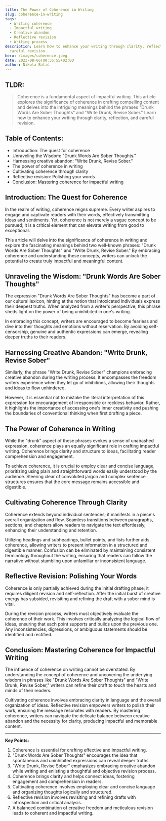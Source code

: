 ```yaml
---
title: The Power of Coherence in Writing
slug: coherence-in-writing
tags:
  - Writing coherence
  - Impactful writing
  - Creative abandon
  - Reflective revision
  - Writing process
description: Learn how to enhance your writing through clarity, reflection, and
  careful revision.
hero: /images/coherence.jpeg
date: 2023-08-06T00:36:55+02:00
author: Nikola Balić
---
```



## TLDR:

> Coherence is a fundamental aspect of impactful writing. This article explores the significance of coherence in crafting compelling content and delves into the intriguing meanings behind the phrases "Drunk Words Are Sober Thoughts" and "Write Drunk, Revise Sober." Learn how to enhance your writing through clarity, reflection, and careful revision.

## **Table of Contents:**

* Introduction: The quest for coherence
* Unraveling the Wisdom: "Drunk Words Are Sober Thoughts."
* Harnessing creative abandon: "Write Drunk, Revise Sober."
* The power of coherence in writing
* Cultivating coherence through clarity
* Reflective revision: Polishing your words
* Conclusion: Mastering coherence for impactful writing

## **Introduction: The Quest for Coherence**

In the realm of writing, coherence reigns supreme. Every writer aspires to engage and captivate readers with their words, effectively transmitting ideas and sentiments. Yet, coherence is not merely a vague concept to be pursued; it is a critical element that can elevate writing from good to exceptional.

This article will delve into the significance of coherence in writing and explore the fascinating meanings behind two well-known phrases: "Drunk Words Are Sober Thoughts" and "Write Drunk, Revise Sober." By embracing coherence and understanding these concepts, writers can unlock the potential to create truly impactful and meaningful content.

## **Unraveling the Wisdom: "Drunk Words Are Sober Thoughts"**

The expression "Drunk Words Are Sober Thoughts" has become a part of our cultural lexicon, hinting at the notion that intoxicated individuals express their deepest truths. When analyzed from a writer's perspective, this phrase sheds light on the power of being uninhibited in one's writing.

In embracing this concept, writers are encouraged to become fearless and dive into their thoughts and emotions without reservation. By avoiding self-censorship, genuine and authentic expressions can emerge, revealing deeper truths to their readers.

## **Harnessing Creative Abandon: "Write Drunk, Revise Sober"**

Similarly, the phrase "Write Drunk, Revise Sober" champions embracing creative abandon during the writing process. It encompasses the freedom writers experience when they let go of inhibitions, allowing their thoughts and ideas to flow unhindered.

However, it is essential not to mistake the literal interpretation of this expression for encouragement of irresponsible or reckless behavior. Rather, it highlights the importance of accessing one's inner creativity and pushing the boundaries of conventional thinking when first drafting a piece.

## **The Power of Coherence in Writing**

While the "drunk" aspect of these phrases evokes a sense of unabashed expression, coherence plays an equally significant role in crafting impactful writing. Coherence brings clarity and structure to ideas, facilitating reader comprehension and engagement.

To achieve coherence, it is crucial to employ clear and concise language, prioritizing using plain and straightforward words easily understood by the audience. Steering clear of convoluted jargon and complex sentence structures ensures that the core message remains accessible and digestible.

## **Cultivating Coherence Through Clarity**

Coherence extends beyond individual sentences; it manifests in a piece's overall organization and flow. Seamless transitions between paragraphs, sections, and chapters allow readers to navigate the text effortlessly, enhancing their understanding and retention.

Utilizing headings and subheadings, bullet points, and lists further aids coherence, allowing writers to present information in a structured and digestible manner. Confusion can be eliminated by maintaining consistent terminology throughout the writing, ensuring that readers can follow the narrative without stumbling upon unfamiliar or inconsistent language.

## **Reflective Revision: Polishing Your Words**

Coherence is only partially achieved during the initial drafting phase; it requires diligent revision and self-reflection. After the initial burst of creative energy has subsided, revisiting and refining the draft with a sober mind is vital.

During the revision process, writers must objectively evaluate the coherence of their work. This involves critically analyzing the logical flow of ideas, ensuring that each point supports and builds upon the previous one. Any inconsistencies, digressions, or ambiguous statements should be identified and rectified.

## **Conclusion: Mastering Coherence for Impactful Writing**

The influence of coherence on writing cannot be overstated. By understanding the concept of coherence and uncovering the underlying wisdom in phrases like "Drunk Words Are Sober Thoughts" and "Write Drunk, Revise Sober," writers can refine their craft to touch the hearts and minds of their readers.

Cultivating coherence involves embracing clarity in language and the overall organization of ideas. Reflective revision empowers writers to polish their work, ensuring the message resonates with readers. By mastering coherence, writers can navigate the delicate balance between creative abandon and the necessity for clarity, producing impactful and memorable content.

---

**Key Points:**

1. Coherence is essential for crafting effective and impactful writing.
2. "Drunk Words Are Sober Thoughts" encourages the idea that spontaneous and uninhibited expressions can reveal deeper truths.
3. "Write Drunk, Revise Sober" emphasizes embracing creative abandon while writing and enlisting a thoughtful and objective revision process.
4. Coherence brings clarity and helps connect ideas, fostering engagement and comprehension in readers.
5. Cultivating coherence involves employing clear and concise language and organizing thoughts logically and structured.
6. Reflective revision involves revisiting and refining drafts with introspection and critical analysis.
7. A balanced combination of creative freedom and meticulous revision leads to coherent and impactful writing.